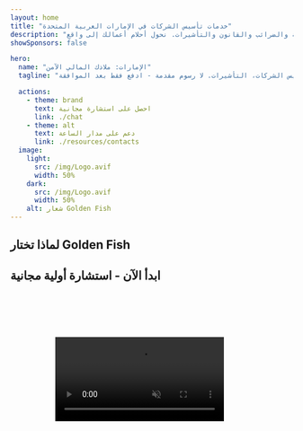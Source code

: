 ```yaml
---
layout: home
title: "خدمات تأسيس الشركات في الإمارات العربية المتحدة"
description: "خدمات خبيرة في تأسيس ودعم الشركات في الإمارات. حلول تأسيس الشركات والخدمات المصرفية والضرائب والقانون والتأشيرات. نحول أحلام أعمالك إلى واقع."
showSponsors: false

hero:
  name: "الإمارات: ملاذك المالي الآمن"
  tagline: "دعم شامل للأعمال: الخدمات المصرفية، تأسيس الشركات، التأشيرات. لا رسوم مقدمة - ادفع فقط بعد الموافقة."

  actions:
    - theme: brand
      text: احصل على استشارة مجانية
      link: ./chat
    - theme: alt
      text: دعم على مدار الساعة
      link: ./resources/contacts
  image:
    light:
      src: /img/Logo.avif
      width: 50%
    dark:
      src: /img/Logo.avif
      width: 50%
    alt: شعار Golden Fish
---
```


<FeatureCards :features="[
  {
    title: 'فتح الحساب المصرفي',
    details: 'افتح حسابات مصرفية شخصية أو تجارية بسهولة مع البنوك الإماراتية الموثوقة.',
    items: [
      'ضمان الموافقة على الحسابات المصرفية للشركات',
      'معدل نجاح 90٪',
      '**لا رسوم مقدمة** - ادفع فقط بعد الموافقة',
    ],
    linkText: 'اقرأ المزيد',
    link: './uae-business/offer/banking/',
    icon: {
      light: '/img/iStock-2153786564.avif',
      dark: '/img/iStock-2166793628.avif',
      alt: 'الخدمات المصرفية'
    }
  },
  {
    title: 'التأشيرة الذهبية والإقامة',
    details: 'احصل على **Golden Visa** للإقامة طويلة الأمد في الإمارات مع عملية تقديم سلسة.',
    items: [
      '**لا حاجة لدخول الإمارات كل 6 أشهر**',
      'معدل نجاح 98٪',
      '**لا رسوم مقدمة** - ادفع فقط بعد الموافقة',
    ],
    linkText: 'اقرأ المزيد',
    link: './uae-business/offer/golden-visa/',
    icon: {
      light: '/img/iStock-1312241253.avif',
      dark: '/img/ILONMASKID.webp',
      alt: 'خدمات التأشيرات'
    }
  },
  {
    title: 'دليل تأسيس الشركات',
    details: 'دليل شامل لتأسيس الشركات في Free Zone والشركات الخارجية والـ Mainland والفروع.',
    items: [
      '**ملكية أجنبية 100٪** متاحة في Free Zones و Mainland',
      'معدلات ضريبية منخفضة - 9٪ فقط ضريبة الشركات',
      'لا قيود على العملات - سهولة إعادة رأس المال'
    ],
    linkText: 'اقرأ المزيد',
    link: './uae-business/company-registration/overview',
    icon: {
      light: '/img/iStock-2051326997.avif',
      dark: '/img/iStock-1448478309.jpg',
      alt: 'دليل تأسيس الشركات'
    }
  },
]" />

<FeatureCards :features="[
  {
    title: 'خدمات الامتثال',
    details: 'يرشدك خبراؤنا خلال متطلبات اللوائح الإماراتية المعقدة، بما في ذلك تقارير ESR وملفات UBO.',
    items: [],
    linkText: 'اقرأ المزيد',
    link: './uae-business/company-registration/ubo',
    icon: {
      light: '/img/iStock-1299393716.avif',
      dark: '/img/iStock-2149731304.avif',
      alt: 'خدمات الامتثال'
    }
  },
  {
    title: 'ضريبة الشركات وضريبة القيمة المضافة',
    details: 'نصائح خبيرة تضمن الامتثال لالتزامات ضريبة الشركات وضريبة القيمة المضافة مع الهيئة الاتحادية للضرائب.',
    items: [],
    linkText: 'اقرأ المزيد',
    link: './uae-business/company-registration/accounting-legal',
    icon: {
      light: '/img/iStock-1018285934.avif',
      dark: '/img/iStock-584576538.avif',
      alt: 'الخدمات الضريبية'
    }
  },
  {
    title: 'الخدمات القانونية',
    details: 'يقدم فريقنا القانوني المشورة حول قوانين الإمارات المتعلقة بالاندماج والاستحواذ وإعادة الهيكلة والتمويل وحل النزاعات.',
    items: [],
    linkText: 'اقرأ المزيد',
    link: './uae-business/company-registration/Protect-Your-Business',
    icon: {
      light: '/img/iStock-650045508.avif',
      dark: '/img/iStock-1498627598.avif',
      alt: 'الخدمات القانونية'
    }
  },
  {
    title: 'المحاسبة والرواتب',
    details: 'يدير محاسبونا الشؤون المالية، ويقدمون خدمات مسك الدفاتر والتسوية والرواتب ودعم التدقيق، مما يوفر تكاليف التوظيف.',
    items: [],
    linkText: 'اقرأ المزيد',
    link: './resources/contacts',
    icon: {
      light: '/img/iStock-1022793868.avif',
      dark: '/img/iStock-1320130292.jpg',
      alt: 'خدمات المحاسبة'
    }
  },
]" />

## لماذا تختار Golden Fish

<BenefitsList :features="[
{
 icon: '💰',
 title: 'رسوم مبنية على النجاح',
 text: '**لا رسوم مقدمة - ادفع فقط بعد الموافقة.** شفافية كاملة بدون تكاليف خفية.'
},
{
 icon: '🔄',
 title: 'حلول متعددة',
 text: 'الوصول إلى البنوك المحلية والدولية. خيارات بديلة في حالة رفض الطلب الأساسي.'
},
{
 icon: '🏦',
 title: 'علاقات مصرفية',
 text: 'شراكات قوية مع كبرى البنوك في الإمارات والبنوك الدولية. تقديم الطلبات إلى بنوك متعددة لزيادة فرص الموافقة.'
},
{
 icon: '📊',
 title: 'إدارة شاملة',
 text: 'معالجة شاملة من التوثيق إلى تفعيل الحساب، مع تحديثات أسبوعية للتقدم والتواصل المباشر مع البنك.'
},
{
 icon: '📝',
 title: 'توثيق احترافي',
 text: 'يقوم فريقنا بإعداد خطط عمل شاملة ويتعامل مع جميع وثائق الامتثال.'
},
{
 icon: '🤝',
 title: 'دعم مستمر',
 text: 'مساعدة مستمرة في العمليات المصرفية ومتطلبات الامتثال بعد فتح الحساب.'
}
]" />

## ابدأ الآن - استشارة أولية مجانية

<div id="contact-form"></div>

<video  autoplay muted playsinline style="padding: 80px" >
  <source src="/img/iStock-2185906461.mp4" type="video/mp4">
</video>

<ContactFormModal formName="Home page" buttonText="احصل على استشارة مجانية" 
:services="['📝 تسجيل الشركات', '🏧 فتح الحسابات المصرفية', '🪪 EID & Golden Visa', 'خدمات أخرى']"/>

<!-- <br>

# قصص النجاح

<br>

<ImageGrid :images="[
  { src: '/img/iStock-1945498989.avif', href: './immigration.md', alt: 'الهجرة إلى الإمارات' },
  { src: '/img/iStock-1965736217.avif', href: './immigration.md', alt: 'الهجرة إلى الإمارات' },
]"/> -->